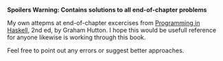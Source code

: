 **Spoilers Warning: Contains solutions to all end-of-chapter problems**

My own attepms at end-of-chapter excercises from [Programming in Haskell](http://www.cs.nott.ac.uk/~pszgmh/pih.html), 2nd ed, by Graham Hutton. I hope this would be usefull reference for anyone likewise is working through this book. 

Feel free to point out any errors or suggest better approaches.

